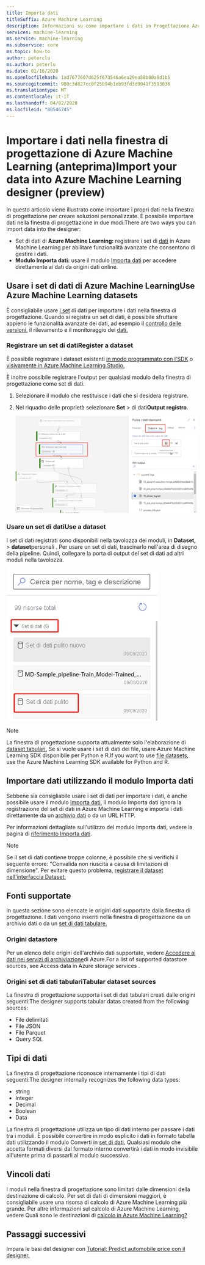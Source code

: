 ```yaml
---
title: Importa dati
titleSuffix: Azure Machine Learning
description: Informazioni su come importare i dati in Progettazione Azure Machine Learning da varie origini dati.
services: machine-learning
ms.service: machine-learning
ms.subservice: core
ms.topic: how-to
author: peterclu
ms.author: peterlu
ms.date: 01/16/2020
ms.openlocfilehash: 1ad7677607d625f673546a6ea29ea58b80a8d1b5
ms.sourcegitcommit: 980c3d827cc0f25b94b1eb93fd3d9041f3593036
ms.translationtype: MT
ms.contentlocale: it-IT
ms.lasthandoff: 04/02/2020
ms.locfileid: "80546745"
---
```

# <a name="import-your-data-into-azure-machine-learning-designer-preview"></a>Importare i dati nella finestra di progettazione di Azure Machine Learning (anteprima)Import your data into Azure Machine Learning designer (preview)

In questo articolo viene illustrato come importare i propri dati nella finestra di progettazione per creare soluzioni personalizzate. È possibile importare dati nella finestra di progettazione in due modi:There are two ways you can import data into the designer: 

* Set di dati di **Azure Machine Learning:** registrare i set di [dati](concept-data.md#datasets) in Azure Machine Learning per abilitare funzionalità avanzate che consentono di gestire i dati.
* **Modulo Importa dati:** usare il modulo [Importa dati](algorithm-module-reference/import-data.md) per accedere direttamente ai dati da origini dati online.

## <a name="use-azure-machine-learning-datasets"></a>Usare i set di dati di Azure Machine LearningUse Azure Machine Learning datasets

È consigliabile usare [i set](concept-data.md#datasets) di dati per importare i dati nella finestra di progettazione. Quando si registra un set di dati, è possibile sfruttare appieno le funzionalità avanzate dei dati, ad esempio il [controllo delle versioni,](how-to-version-track-datasets.md) il rilevamento e il monitoraggio dei [dati.](how-to-monitor-datasets.md)

### <a name="register-a-dataset"></a>Registrare un set di datiRegister a dataset

È possibile registrare i dataset esistenti [in modo programmato con l'SDK](how-to-create-register-datasets.md#use-the-sdk) o [visivamente in Azure Machine Learning Studio.](how-to-create-register-datasets.md#use-the-ui)

È inoltre possibile registrare l'output per qualsiasi modulo della finestra di progettazione come set di dati.

1. Selezionare il modulo che restituisce i dati che si desidera registrare.

1. Nel riquadro delle proprietà selezionare **Set** > di dati**Output registro**.

    ![Schermata che mostra come passare all'opzione Registra set di dati](media/how-to-designer-import-data/register-dataset-designer.png)

### <a name="use-a-dataset"></a>Usare un set di datiUse a dataset

I set di dati registrati sono disponibili nella tavolozza dei moduli, in **Dataset,** > **dataset**personali . Per usare un set di dati, trascinarlo nell'area di disegno della pipeline. Quindi, collegare la porta di output del set di dati ad altri moduli nella tavolozza.

![Schermata che mostra la posizione dei set di dati salvati nella tavolozza della finestra di progettazione](media/how-to-designer-import-data/use-datasets-designer.png)


> [!NOTE]
> La finestra di progettazione supporta attualmente solo l'elaborazione di [dataset tabulari.](how-to-create-register-datasets.md#dataset-types) Se si vuole usare i set di dati dei file, usare Azure Machine Learning SDK disponibile per Python e R.If you want to use [file datasets](how-to-create-register-datasets.md#dataset-types), use the Azure Machine Learning SDK available for Python and R.

## <a name="import-data-using-the-import-data-module"></a>Importare dati utilizzando il modulo Importa dati

Sebbene sia consigliabile usare i set di dati per importare i dati, è anche possibile usare il modulo [Importa dati.](algorithm-module-reference/import-data.md) Il modulo Importa dati ignora la registrazione del set di dati in Azure Machine Learning e importa i dati direttamente da un [archivio dati](concept-data.md#datastores) o da un URL HTTP.

Per informazioni dettagliate sull'utilizzo del modulo Importa dati, vedere la pagina di [riferimento Importa dati](algorithm-module-reference/import-data.md).

> [!NOTE]
> Se il set di dati contiene troppe colonne, è possibile che si verifichi il seguente errore: "Convalida non riuscita a causa di limitazioni di dimensione". Per evitare questo problema, [registrare il dataset nell'interfaccia Dataset.](how-to-create-register-datasets.md#use-the-ui)

## <a name="supported-sources"></a>Fonti supportate

In questa sezione sono elencate le origini dati supportate dalla finestra di progettazione. I dati vengono inseriti nella finestra di progettazione da un archivio dati o da un [set di dati tabulare.](how-to-create-register-datasets.md#dataset-types)

### <a name="datastore-sources"></a>Origini datastore
Per un elenco delle origini dell'archivio dati supportate, vedere [Accedere ai dati nei servizi di archiviazione](how-to-access-data.md#supported-data-storage-service-types)di Azure.For a list of supported datastore sources, see Access data in Azure storage services .

### <a name="tabular-dataset-sources"></a>Origini set di dati tabulariTabular dataset sources

La finestra di progettazione supporta i set di dati tabulari creati dalle origini seguenti:The designer supports tabular datas created from the following sources:
 * File delimitati
 * File JSON
 * File Parquet
 * Query SQL

## <a name="data-types"></a>Tipi di dati

La finestra di progettazione riconosce internamente i tipi di dati seguenti:The designer internally recognizes the following data types:

* string
* Integer
* Decimal
* Boolean
* Data

La finestra di progettazione utilizza un tipo di dati interno per passare i dati tra i moduli. È possibile convertire in modo esplicito i dati in formato tabella dati utilizzando il modulo Converti in [set di dati.](algorithm-module-reference/convert-to-dataset.md) Qualsiasi modulo che accetta formati diversi dal formato interno convertirà i dati in modo invisibile all'utente prima di passarli al modulo successivo.

## <a name="data-constraints"></a>Vincoli dati

I moduli nella finestra di progettazione sono limitati dalle dimensioni della destinazione di calcolo. Per set di dati di dimensioni maggiori, è consigliabile usare una risorsa di calcolo di Azure Machine Learning più grande. Per altre informazioni sul calcolo di Azure Machine Learning, vedere Quali sono le destinazioni di [calcolo in Azure Machine Learning?](concept-compute-target.md#azure-machine-learning-compute-managed)

## <a name="next-steps"></a>Passaggi successivi

Impara le basi del designer con [Tutorial: Predict automobile price con il designer.](tutorial-designer-automobile-price-train-score.md)
